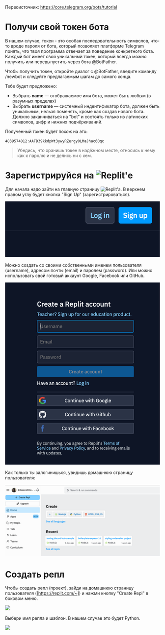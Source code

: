 Первоисточник: https://core.telegram.org/bots/tutorial

# Получи свой токен бота

В нашем случае, токен - это особая последовательность символов, что-то вроде пароля от бота, который позволяет платформе Telegram понять, что твоя программа отвечает за поведение конкретного бота. Каждый бот имеет свой уникальный токен, который всегда можно получить или перевыпустить через бота @BotFather.

Чтобы получить токен, откройте диалог с @BotFather, введите команду /newbot и следуйте предлагаемым шагам до самого конца.

Тебе будет предложено:

 - Выбрать **name** — отображаемое имя бота, может быть любым (в разумных пределах)
 - Выбрать **username** — системный индентификатор бота, должен быть уникальным, нельзя поменять, кроме как создав нового бота. Должно заканчиваться на "bot" и состоять только из латинских символов, цифр и нижних подчёркиваний.

Полученный токен будет похож на это:
```
4839574812:AAFD39kkdpWt3ywyRZergyOLMaJhac60qc
```

> Убедись, что хранишь токен в надёжном месте, относись к нему как к паролю и не делись ни с кем.

# Зарегистрируйся на ![Replit'е](https://replit.com)
Для начала надо зайти на главную страницу ![Replit'а](https://replit.com). В верхнем правом углу будет кнопка "Sign Up" (зарегистрироваться).

![](signup.png)

Можно создать со своими собственными именем пользователя (username), адресом почты (email) и паролем (password). Или можно использовать свой готовый аккаунт Google, Facebook или GitHub.

![](signup2.png)

Как только ты залогинишься, увидишь домашнюю страницу пользователя:

![](signup3.png)

# Создать репл

Чтобы создать репл (проект), зайди на домашнюю страницу пользователя ([https://replit.com/~]) и нажми кнопку "Сreate Repl" в боковом меню.

![](create-repl.gif)

Выбери имя репла и шаблон. В нашем случае это будет Python.

![](create-repl2.gif)
